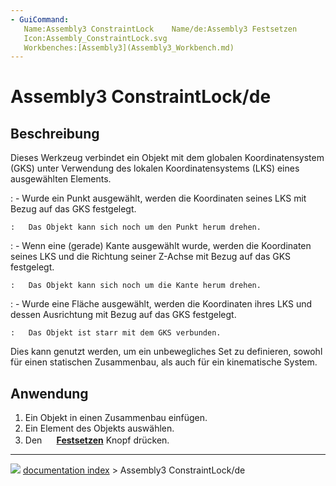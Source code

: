 ```yaml
---
- GuiCommand:
   Name:Assembly3 ConstraintLock    Name/de:Assembly3 Festsetzen
   Icon:Assembly_ConstraintLock.svg
   Workbenches:[Assembly3](Assembly3_Workbench.md)
---
```


# Assembly3 ConstraintLock/de

## Beschreibung

Dieses Werkzeug verbindet ein Objekt mit dem globalen Koordinatensystem (GKS) unter Verwendung des lokalen Koordinatensystems (LKS) eines ausgewählten Elements.

:   \- Wurde ein Punkt ausgewählt, werden die Koordinaten seines LKS mit Bezug auf das GKS festgelegt.

    :   Das Objekt kann sich noch um den Punkt herum drehen.
:   \- Wenn eine (gerade) Kante ausgewählt wurde, werden die Koordinaten seines LKS und die Richtung seiner Z-Achse mit Bezug auf das GKS festgelegt.

    :   Das Objekt kann sich noch um die Kante herum drehen.
:   \- Wurde eine Fläche ausgewählt, werden die Koordinaten ihres LKS und dessen Ausrichtung mit Bezug auf das GKS festgelegt.

    :   Das Objekt ist starr mit dem GKS verbunden.

Dies kann genutzt werden, um ein unbewegliches Set zu definieren, sowohl für einen statischen Zusammenbau, als auch für ein kinematische System.

## Anwendung

1.  Ein Objekt in einen Zusammenbau einfügen.
2.  Ein Element des Objekts auswählen.
3.  Den **<img src="images/Assembly_ConstraintLock.svg" width=16px> [Festsetzen](Assembly3_ConstraintLock.md)** Knopf drücken.



---
![](images/Button_right.svg) [documentation index](../README.md) > Assembly3 ConstraintLock/de
